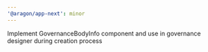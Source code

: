 ```yaml
---
'@aragon/app-next': minor
---
```


Implement GovernanceBodyInfo component and use in governance designer during creation process
